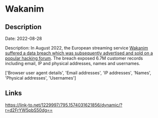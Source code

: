 # Wakanim

## Description

Date: 2022-08-28

Description:
In August 2022, the European streaming service <a href="https://www.animenewsnetwork.com/news/2022-09-07/wakanim-streaming-service-delays-content-after-possible-data-breach/.189234" target="_blank" rel="noopener">Wakanim suffered a data breach which was subsequently advertised and sold on a popular hacking forum</a>. The breach exposed 6.7M customer records including email, IP and physical addresses, names and usernames.


['Browser user agent details', 'Email addresses', 'IP addresses', 'Names', 'Physical addresses', 'Usernames']

## Links

https://link-to.net/1229997/795.1574031621856/dynamic/?r=d2FrYW5pbS50dg==